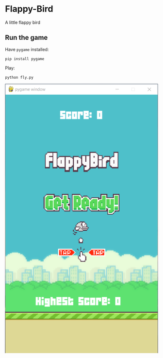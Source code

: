 # Flappy-Bird
A little flappy bird

## Run the game
Have ```pygame``` installed:</br>
```
pip install pygame
```
Play:
```
python fly.py
```
![screenshot](./example_image.png)
